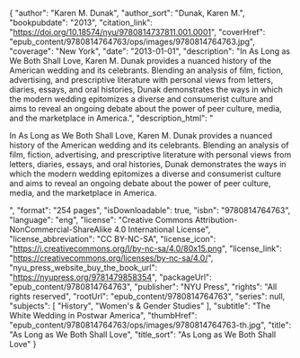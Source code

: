 {
  "author": "Karen M. Dunak",
  "author_sort": "Dunak, Karen M.",
  "bookpubdate": "2013",
  "citation_link": "https://doi.org/10.18574/nyu/9780814737811.001.0001",
  "coverHref": "epub_content/9780814764763/ops/images/9780814764763.jpg",
  "coverage": "New York",
  "date": "2013-01-01",
  "description": "In As Long as We Both Shall Love, Karen M. Dunak provides a nuanced history of the American wedding and its celebrants. Blending an analysis of film, fiction, advertising, and prescriptive literature with personal views from letters, diaries, essays, and oral histories, Dunak demonstrates the ways in which the modern wedding epitomizes a diverse and consumerist culture and aims to reveal an ongoing debate about the power of peer culture, media, and the marketplace in America.",
  "description_html": "<p>In As Long as We Both Shall Love, Karen M. Dunak provides a nuanced history of the American wedding and its celebrants. Blending an analysis of film, fiction, advertising, and prescriptive literature with personal views from letters, diaries, essays, and oral histories, Dunak demonstrates the ways in which the modern wedding epitomizes a diverse and consumerist culture and aims to reveal an ongoing debate about the power of peer culture, media, and the marketplace in America.</p>",
  "format": "254 pages",
  "isDownloadable": true,
  "isbn": "9780814764763",
  "language": "eng",
  "license": "Creative Commons Attribution-NonCommercial-ShareAlike 4.0 International License",
  "license_abbreviation": "CC BY-NC-SA",
  "license_icon": "https://i.creativecommons.org/l/by-nc-sa/4.0/80x15.png",
  "license_link": "https://creativecommons.org/licenses/by-nc-sa/4.0/",
  "nyu_press_website_buy_the_book_url": "https://nyupress.org/9781479858354",
  "packageUrl": "epub_content/9780814764763",
  "publisher": "NYU Press",
  "rights": "All rights reserved",
  "rootUrl": "epub_content/9780814764763",
  "series": null,
  "subjects": [
    "History",
    "Women's & Gender Studies"
  ],
  "subtitle": "The White Wedding in Postwar America",
  "thumbHref": "epub_content/9780814764763/ops/images/9780814764763-th.jpg",
  "title": "As Long as We Both Shall Love",
  "title_sort": "As Long as We Both Shall Love"
}
